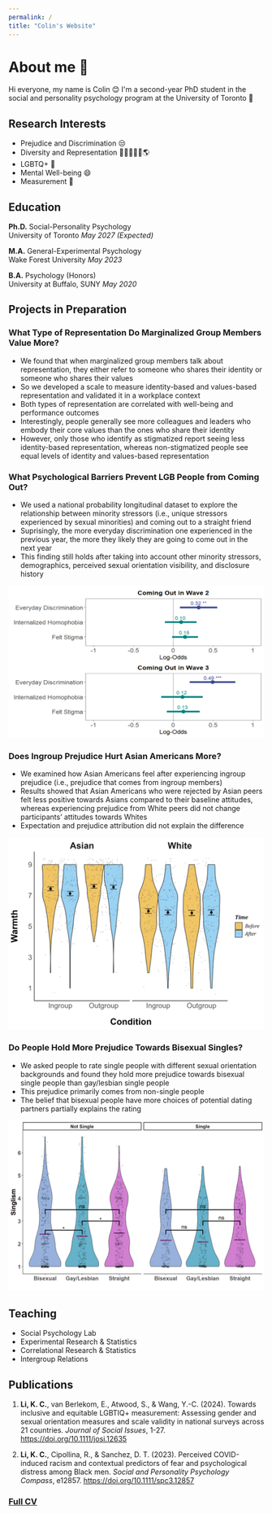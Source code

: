 ```yaml
---
permalink: /
title: "Colin's Website"
---
```


# About me 👋 
Hi everyone, my name is Colin 😊 I'm a second-year PhD student in the social and personality psychology program at the University of Toronto 🍁

## Research Interests
- Prejudice and Discrimination 😒
- Diversity and Representation 🧑🏿‍🤝‍🧑🏻🌎
- LGBTQ+ 🌈
- Mental Well-being 😄
- Measurement 📏

## Education
**Ph.D.** Social-Personality Psychology  
University of Toronto *May 2027 (Expected)*

**M.A.** General-Experimental Psychology  
Wake Forest University *May 2023*			        		

**B.A.** Psychology (Honors)  
University at Buffalo, SUNY *May 2020*


## Projects in Preparation
### What Type of Representation Do Marginalized Group Members Value More?

- We found that when marginalized group members talk about representation, they either refer to someone who shares their identity or someone who shares their values
- So we developed a scale to measure identity-based and values-based representation and validated it in a workplace context
- Both types of representation are correlated with well-being and performance outcomes
- Interestingly, people generally see more colleagues and leaders who embody their core values than the ones who share their identity
- However, only those who identify as stigmatized report seeing less identity-based representation, whereas non-stigmatized people see equal levels of identity and values-based representation

### What Psychological Barriers Prevent LGB People from Coming Out?

- We used a national probability longitudinal dataset to explore the relationship between minority stressors (i.e., unique stressors experienced by sexual minorities) and coming out to a straight friend
- Suprisingly, the more everyday discrimination one experienced in the previous year, the more they likely they are going to come out in the next year
- This finding still holds after taking into account other minority stressors, demographics, perceived sexual orientation visibility, and disclosure history

![lgb](/assets/img/lgb.png)

### Does Ingroup Prejudice Hurt Asian Americans More?

- We examined how Asian Americans feel after experiencing ingroup prejudice (i.e., prejudice that comes from ingroup members)
- Results showed that Asian Americans who were rejected by Asian peers felt less positive towards Asians compared to their baseline attitudes, whereas experiencing prejudice from White peers did not change participants’ attitudes towards Whites
- Expectation and prejudice attribution did not explain the difference

![Ingroup](/assets/img/ingroup.png)

### Do People Hold More Prejudice Towards Bisexual Singles?

- We asked people to rate single people with different sexual orientation backgrounds and found they hold more prejudice towards bisexual single people than gay/lesbian single people 
- This prejudice primarily comes from non-single people 
- The belief that bisexual people have more choices of potential dating partners partially explains the rating

![Bi](/assets/img/bisingle.png)

## Teaching
- Social Psychology Lab
- Experimental Research & Statistics
- Correlational Research & Statistics
- Intergroup Relations


## Publications
1.	**Li, K. C.**, van Berlekom, E., Atwood, S., & Wang, Y.-C. (2024). Towards inclusive and equitable LGBTIQ+ measurement: Assessing gender and sexual orientation measures and scale validity in national surveys across 21 countries. *Journal of Social Issues*, 1-27. https://doi.org/10.1111/josi.12635 

2.	**Li, K. C.**, Cipollina, R., & Sanchez, D. T. (2023). Perceived COVID-induced racism and contextual predictors of fear and psychological distress among Black men. *Social and Personality Psychology Compass*, e12857. https://doi.org/10.1111/spc3.12857

### [Full CV](https://docs.google.com/document/d/18nSS4Ed2yeqdG1XgUmOSMgsSAdB1VLLOBWFVRXyKEJo/edit?usp=sharing)